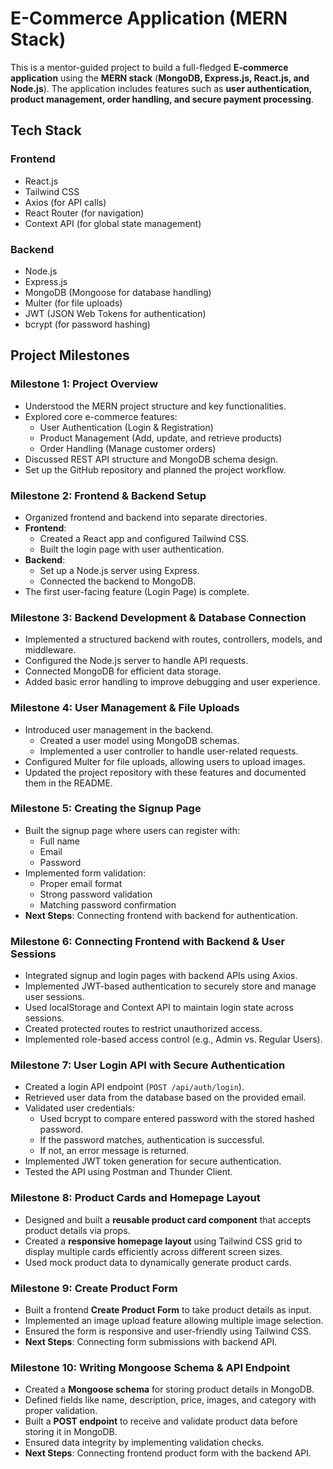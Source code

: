 # E-Commerce Application (MERN Stack)

This is a mentor-guided project to build a full-fledged **E-commerce application** using the **MERN stack** (**MongoDB, Express.js, React.js, and Node.js**). The application includes features such as **user authentication, product management, order handling, and secure payment processing**.

## Tech Stack

### Frontend
- React.js  
- Tailwind CSS  
- Axios (for API calls)  
- React Router (for navigation)  
- Context API (for global state management)  

### Backend
- Node.js  
- Express.js  
- MongoDB (Mongoose for database handling)  
- Multer (for file uploads)  
- JWT (JSON Web Tokens for authentication)  
- bcrypt (for password hashing)  

## Project Milestones  

### Milestone 1: Project Overview
- Understood the MERN project structure and key functionalities.  
- Explored core e-commerce features:  
  - User Authentication (Login & Registration)  
  - Product Management (Add, update, and retrieve products)  
  - Order Handling (Manage customer orders)  
- Discussed REST API structure and MongoDB schema design.  
- Set up the GitHub repository and planned the project workflow.  

### Milestone 2: Frontend & Backend Setup
- Organized frontend and backend into separate directories.  
- **Frontend**:  
  - Created a React app and configured Tailwind CSS.  
  - Built the login page with user authentication.  
- **Backend**:  
  - Set up a Node.js server using Express.  
  - Connected the backend to MongoDB.  
- The first user-facing feature (Login Page) is complete.  

### Milestone 3: Backend Development & Database Connection
- Implemented a structured backend with routes, controllers, models, and middleware.  
- Configured the Node.js server to handle API requests.  
- Connected MongoDB for efficient data storage.  
- Added basic error handling to improve debugging and user experience.  

### Milestone 4: User Management & File Uploads
- Introduced user management in the backend.  
  - Created a user model using MongoDB schemas.  
  - Implemented a user controller to handle user-related requests.  
- Configured Multer for file uploads, allowing users to upload images.  
- Updated the project repository with these features and documented them in the README.  

### Milestone 5: Creating the Signup Page
- Built the signup page where users can register with:  
  - Full name  
  - Email  
  - Password  
- Implemented form validation:  
  - Proper email format  
  - Strong password validation  
  - Matching password confirmation  
- **Next Steps**: Connecting frontend with backend for authentication.  

### Milestone 6: Connecting Frontend with Backend & User Sessions
- Integrated signup and login pages with backend APIs using Axios.  
- Implemented JWT-based authentication to securely store and manage user sessions.  
- Used localStorage and Context API to maintain login state across sessions.  
- Created protected routes to restrict unauthorized access.  
- Implemented role-based access control (e.g., Admin vs. Regular Users).  

### Milestone 7: User Login API with Secure Authentication
- Created a login API endpoint (`POST /api/auth/login`).  
- Retrieved user data from the database based on the provided email.  
- Validated user credentials:  
  - Used bcrypt to compare entered password with the stored hashed password.  
  - If the password matches, authentication is successful.  
  - If not, an error message is returned.  
- Implemented JWT token generation for secure authentication.  
- Tested the API using Postman and Thunder Client.  

### Milestone 8: Product Cards and Homepage Layout
- Designed and built a **reusable product card component** that accepts product details via props.
- Created a **responsive homepage layout** using Tailwind CSS grid to display multiple cards efficiently across different screen sizes.
- Used mock product data to dynamically generate product cards.

### Milestone 9: Create Product Form
- Built a frontend **Create Product Form** to take product details as input.
- Implemented an image upload feature allowing multiple image selection.
- Ensured the form is responsive and user-friendly using Tailwind CSS.
- **Next Steps**: Connecting form submissions with backend API.

### Milestone 10: Writing Mongoose Schema & API Endpoint
- Created a **Mongoose schema** for storing product details in MongoDB.
- Defined fields like name, description, price, images, and category with proper validation.
- Built a **POST endpoint** to receive and validate product data before storing it in MongoDB.
- Ensured data integrity by implementing validation checks.
- **Next Steps**: Connecting frontend product form with the backend API.

